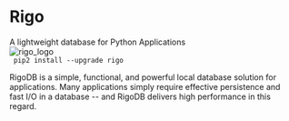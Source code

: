 # Rigo
A lightweight database for Python Applications
<br>
![rigo_logo](http://ceres-ai.com:6765/static/logo-rigo.jpg)<br>
<code>
  pip2 install --upgrade rigo
  </code>

RigoDB is a simple, functional, and powerful local database solution for applications. Many applications simply require effective persistence and fast I/O in a database -- and RigoDB delivers high performance in this regard.

